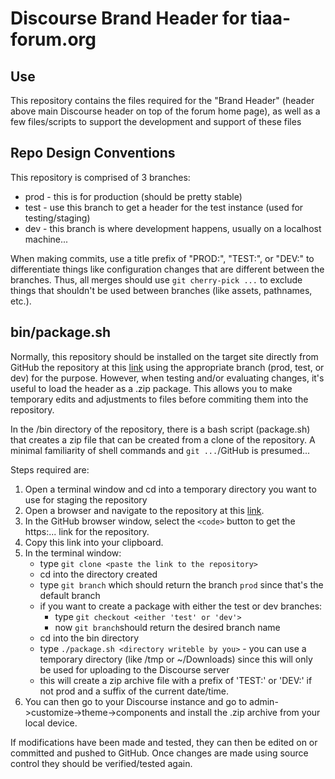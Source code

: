 # Discourse Brand Header for tiaa-forum.org
## Use
This repository contains the files required for the "Brand Header" (header above main 
Discourse header on top of the forum home page), as well as a few files/scripts to support
the development and support of these files
## Repo Design Conventions
This repository is comprised of 3 branches:
- prod - this is for production (should be pretty stable)
- test - use this branch to get a header for the test instance (used for testing/staging)
- dev - this branch is where development happens, usually on a localhost machine...

When making commits, use a title prefix of "PROD:", "TEST:", or "DEV:" to differentiate
things like configuration changes that are different between the branches. Thus, all merges
should use `git cherry-pick ...` to exclude things that shouldn't be used between branches
(like assets, pathnames, etc.).

## bin/package.sh
Normally, this repository should be installed on the target site directly from GitHub the 
repository at this [link](https://github.com/tiaa-forum-org/TIAA-BrandThemeComponent) using 
the appropriate branch (prod, test, or dev) for the purpose. However,
when testing and/or evaluating changes, it's useful to load the header as a .zip package.
This allows you to make temporary edits and adjustments to files before commiting them into
the repository.

In the /bin directory of the repository, there is a bash script (package.sh) that creates a
zip file that can be created from a clone of the repository. A minimal familiarity of
shell commands and ```git ...```/GitHub is presumed...

Steps required are:
1. Open a terminal window and cd into a temporary directory you want to use for staging the
repository
2. Open a browser and navigate to the repository at this 
[link](https://github.com/tiaa-forum-org/TIAA-BrandThemeComponent).
3. In the GitHub browser window, select the ```<code>``` button to get the https:... link for the repository.
4. Copy this link into your clipboard.
5. In the terminal window:
   - type ```git clone <paste the link to the repository>```
   - cd into the directory created
   - type ```git branch``` which should return the branch ```prod``` since that's the default branch
   - if you want to create a package with either the test or dev branches:
     - type ```git checkout <either 'test' or 'dev'>```
     - now ```git branch```should return the desired branch name
   - cd into the bin directory
   - type ```./package.sh <directory writeble by you>``` - you can use a temporary directory (like /tmp or ~/Downloads) 
since this will only be used for uploading to the Discourse server
   - this will create a zip archive file with a prefix of 'TEST:' or 'DEV:' if not prod and a suffix of the current date/time.
1. You can then go to your Discourse instance and go to admin->customize->theme->components and install the 
.zip archive from your local device.

If modifications have been made and tested, they can then be edited on or committed and pushed 
to GitHub. Once changes
are made using source control they should be verified/tested again. 